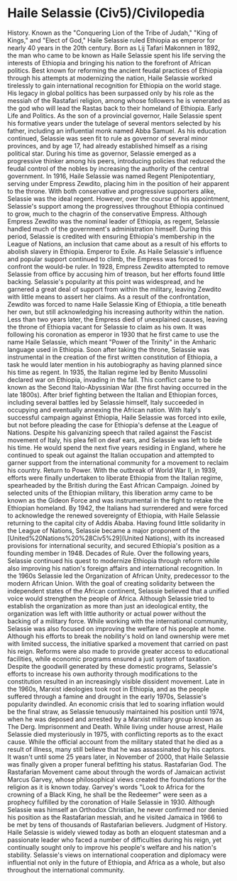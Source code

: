 # Haile Selassie (Civ5)/Civilopedia

History.
Known as the "Conquering Lion of the Tribe of Judah," "King of Kings," and "Elect of God," Haile Selassie ruled Ethiopia as emperor for nearly 40 years in the 20th century. Born as Lij Tafari Makonnen in 1892, the man who came to be known as Haile Selassie spent his life serving the interests of Ethiopia and bringing his nation to the forefront of African politics. Best known for reforming the ancient feudal practices of Ethiopia through his attempts at modernizing the nation, Haile Selassie worked tirelessly to gain international recognition for Ethiopia on the world stage. His legacy in global politics has been surpassed only by his role as the messiah of the Rastafari religion, among whose followers he is venerated as the god who will lead the Rastas back to their homeland of Ethiopia.
Early Life and Politics.
As the son of a provincial governor, Haile Selassie spent his formative years under the tutelage of several mentors selected by his father, including an influential monk named Abba Samuel. As his education continued, Selassie was seen fit to rule as governor of several minor provinces, and by age 17, had already established himself as a rising political star. During his time as governor, Selassie emerged as a progressive thinker among his peers, introducing policies that reduced the feudal control of the nobles by increasing the authority of the central government.
In 1916, Haile Selassie was named Regent Plenipotentiary, serving under Empress Zewdito, placing him in the position of heir apparent to the throne. With both conservative and progressive supporters alike, Selassie was the ideal regent. However, over the course of his appointment, Selassie's support among the progressives throughout Ethiopia continued to grow, much to the chagrin of the conservative Empress. Although Empress Zewdito was the nominal leader of Ethiopia, as regent, Selassie handled much of the government's administration himself. During this period, Selassie is credited with ensuring Ethiopia's membership in the League of Nations, an inclusion that came about as a result of his efforts to abolish slavery in Ethiopia.
Emperor to Exile.
As Haile Selassie's influence and popular support continued to climb, the Empress was forced to confront the would-be ruler. In 1928, Empress Zewdito attempted to remove Selassie from office by accusing him of treason, but her efforts found little backing. Selassie's popularity at this point was widespread, and he garnered a great deal of support from within the military, leaving Zewdito with little means to assert her claims. As a result of the confrontation, Zewdito was forced to name Haile Selassie King of Ethiopia, a title beneath her own, but still acknowledging his increasing authority within the nation. Less than two years later, the Empress died of unexplained causes, leaving the throne of Ethiopia vacant for Selassie to claim as his own. It was following his coronation as emperor in 1930 that he first came to use the name Haile Selassie, which meant "Power of the Trinity" in the Amharic language used in Ethiopia. Soon after taking the throne, Selassie was instrumental in the creation of the first written constitution of Ethiopia, a task he would later mention in his autobiography as having planned since his time as regent.
In 1935, the Italian regime led by Benito Mussolini declared war on Ethiopia, invading in the fall. This conflict came to be known as the Second Italo-Abyssinian War (the first having occurred in the late 1800s). After brief fighting between the Italian and Ethiopian forces, including several battles led by Selassie himself, Italy succeeded in occupying and eventually annexing the African nation.
With Italy's successful campaign against Ethiopia, Haile Selassie was forced into exile, but not before pleading the case for Ethiopia's defense at the League of Nations. Despite his galvanizing speech that railed against the Fascist movement of Italy, his plea fell on deaf ears, and Selassie was left to bide his time. He would spend the next five years residing in England, where he continued to speak out against the Italian occupation and attempted to garner support from the international community for a movement to reclaim his country.
Return to Power.
With the outbreak of World War II, in 1939, efforts were finally undertaken to liberate Ethiopia from the Italian regime, spearheaded by the British during the East African Campaign. Joined by selected units of the Ethiopian military, this liberation army came to be known as the Gideon Force and was instrumental in the fight to retake the Ethiopian homeland. By 1942, the Italians had surrendered and were forced to acknowledge the renewed sovereignty of Ethiopia, with Haile Selassie returning to the capital city of Addis Ababa. Having found little solidarity in the League of Nations, Selassie became a major proponent of the [United%20Nations%20%28Civ5%29](United Nations), with its increased provisions for international security, and secured Ethiopia's position as a founding member in 1948.
Decades of Rule.
Over the following years, Selassie continued his quest to modernize Ethiopia through reform while also improving his nation's foreign affairs and international recognition. In the 1960s Selassie led the Organization of African Unity, predecessor to the modern African Union. With the goal of creating solidarity between the independent states of the African continent, Selassie believed that a unified voice would strengthen the people of Africa. Although Selassie tried to establish the organization as more than just an ideological entity, the organization was left with little authority or actual power without the backing of a military force.
While working with the international community, Selassie was also focused on improving the welfare of his people at home. Although his efforts to break the nobility's hold on land ownership were met with limited success, the initiative sparked a movement that carried on past his reign. Reforms were also made to provide greater access to educational facilities, while economic programs ensured a just system of taxation. Despite the goodwill generated by these domestic programs, Selassie's efforts to increase his own authority through modifications to the constitution resulted in an increasingly visible dissident movement.
Late in the 1960s, Marxist ideologies took root in Ethiopia, and as the people suffered through a famine and drought in the early 1970s, Selassie's popularity dwindled. An economic crisis that led to soaring inflation would be the final straw, as Selassie tenuously maintained his position until 1974, when he was deposed and arrested by a Marxist military group known as The Derg.
Imprisonment and Death.
While living under house arrest, Haile Selassie died mysteriously in 1975, with conflicting reports as to the exact cause. While the official account from the military stated that he died as a result of illness, many still believe that he was assassinated by his captors. It wasn't until some 25 years later, in November of 2000, that Haile Selassie was finally given a proper funeral befitting his status.
Rastafarian God.
The Rastafarian Movement came about through the words of Jamaican activist Marcus Garvey, whose philosophical views created the foundations for the religion as it is known today. Garvey's words "Look to Africa for the crowning of a Black King, he shall be the Redeemer" were seen as a prophecy fulfilled by the coronation of Haile Selassie in 1930. Although Selassie was himself an Orthodox Christian, he never confirmed nor denied his position as the Rastafarian messiah, and he visited Jamaica in 1966 to be met by tens of thousands of Rastafarian believers.
Judgment of History.
Haile Selassie is widely viewed today as both an eloquent statesman and a passionate leader who faced a number of difficulties during his reign, yet continually sought only to improve his people's welfare and his nation's stability. Selassie's views on international cooperation and diplomacy were influential not only in the future of Ethiopia, and Africa as a whole, but also throughout the international community.